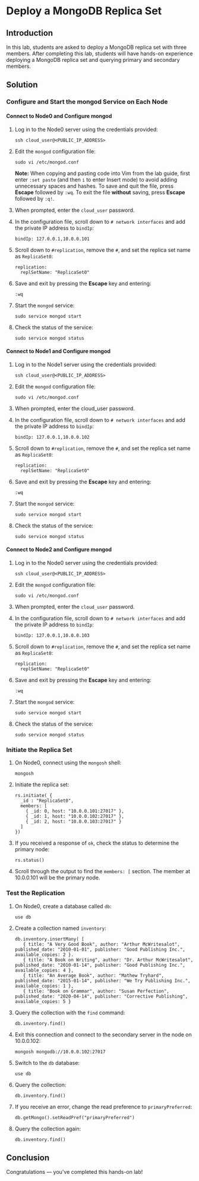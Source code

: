 # Deploy a MongoDB Replica Set
 
## Introduction
 
In this lab, students are asked to deploy a MongoDB replica set with three members. After completing this lab, students will have hands-on experience deploying a MongoDB replica set and querying primary and secondary members.
 
## Solution
 
### Configure and Start the mongod Service on Each Node

#### Connect to Node0 and Configure mongod
 
 1. Log in to the Node0 server using the credentials provided:

    ```
    ssh cloud_user@<PUBLIC_IP_ADDRESS>
    ```
    
 2. Edit the `mongod` configuration file:
 
    ```
    sudo vi /etc/mongod.conf
    ```
    
    **Note:** When copying and pasting code into Vim from the lab guide, first enter `:set paste` (and then `i` to enter Insert mode) to avoid adding unnecessary spaces and hashes. To save and quit the file, press **Escape** followed by `:wq`. To exit the file **without** saving, press **Escape** followed by `:q!`.
 
 3. When prompted, enter the `cloud_user` password.
 4. In the configuration file, scroll down to `# network interfaces` and add the private IP address to `bindIp`:
 
    ```
    bindIp: 127.0.0.1,10.0.0.101
    ```
    
 5. Scroll down to `#replication`, remove the `#`, and set the replica set name as `ReplicaSet0`:
 
    ```
    replication:
      replSetName: "ReplicaSet0"
    ```
 
 6. Save and exit by pressing the **Escape** key and entering:
 
    ```
    :wq
    ```
 
 7. Start the `mongod` service:
 
    ```
    sudo service mongod start
    ```
 
 8. Check the status of the service:
 
    ```
    sudo service mongod status
    ```
#### Connect to Node1 and Configure mongod
 
 1. Log in to the Node1 server using the credentials provided:

    ```
    ssh cloud_user@<PUBLIC_IP_ADDRESS>
    ```
    
 2. Edit the `mongod` configuration file:
 
    ```
    sudo vi /etc/mongod.conf
    ```
 
 3. When prompted, enter the cloud_user password.
 4. In the configuration file, scroll down to `# network interfaces` and add the private IP address to `bindIp`:
 
    ```
    bindIp: 127.0.0.1,10.0.0.102
    ```
    
 5. Scroll down to `#replication`, remove the `#`, and set the replica set name as `ReplicaSet0`:
 
    ```
    replication:
      replSetName: "ReplicaSet0"
    ```
 
 6. Save and exit by pressing the **Escape** key and entering:
 
    ```
    :wq
    ```
 
 7. Start the `mongod` service:
 
    ```
    sudo service mongod start
    ```
 
 8. Check the status of the service:
 
    ```
    sudo service mongod status
    ```

#### Connect to Node2 and Configure mongod
 
 1. Log in to the Node0 server using the credentials provided:

    ```
    ssh cloud_user@<PUBLIC_IP_ADDRESS>
    ```
    
 2. Edit the `mongod` configuration file:
 
    ```
    sudo vi /etc/mongod.conf
    ```
 
 3. When prompted, enter the `cloud_user` password.
 4. In the configuration file, scroll down to `# network interfaces` and add the private IP address to `bindIp`:
 
    ```
    bindIp: 127.0.0.1,10.0.0.103
    ```
    
 5. Scroll down to `#replication`, remove the `#`, and set the replica set name as `ReplicaSet0`:
 
    ```
    replication:
      replSetName: "ReplicaSet0"
    ```
 
 6. Save and exit by pressing the **Escape** key and entering:
 
    ```
    :wq
    ```
 
 7. Start the `mongod` service:
 
    ```
    sudo service mongod start
    ```
 
 8. Check the status of the service:
 
    ```
    sudo service mongod status
    ```

### Initiate the Replica Set

 1. On Node0, connect using the `mongosh` shell:
 
    ```
    mongosh
    ```
 
 2. Initiate the replica set:
 
    ```
    rs.initiate( {
      _id : "ReplicaSet0",
      members: [
        { _id: 0, host: "10.0.0.101:27017" },
        { _id: 1, host: "10.0.0.102:27017" },
        { _id: 2, host: "10.0.0.103:27017" }
      ]
    })
    ```
    
 3. If you received a response of `ok`, check the status to determine the primary node:
 
    ```
    rs.status()
    ```
 
 4. Scroll through the output to find the `members: [` section. The member at 10.0.0.101 will be the primary node.

### Test the Replication

 1. On Node0, create a database called `db`:
 
    ```
    use db
    ```
 
 2. Create a collection named `inventory`:
 
    ```
    db.inventory.insertMany( [
       { title: "A Very Good Book", author: "Arthur McWritesalot", published_date: "2010-01-01", publisher: "Good Publishing Inc.", available_copies: 2 }.
       { title: "A Book on Writing", author: "Dr. Arthur McWritesalot", published_date: "2010-01-14", publisher: "Good Publishing Inc.", available_copies: 4 },
       { title: "An Average Book", author: "Mathew Tryhard", published_date: "2015-01-14", publisher: "We Try Publishing Inc.", available_copies: 1 },
       { title: "Book on Grammar", author: "Susan Perfection", published_date: "2020-04-14", publisher: "Corrective Publishing", available_copies: 5 }
    ```
 
 3. Query the collection with the `find` command:
 
    ```
    db.inventory.find()
    ```
 
 4. Exit this connection and connect to the secondary server in the node on 10.0.0.102:
 
    ```
    mongosh mongodb://10.0.0.102:27017
    ```
 
 5. Switch to the `db` database:
 
    ```
    use db
    ```
 
 6. Query the collection:
 
    ```
    db.inventory.find()
    ```
    
 7. If you receive an error, change the read preference to `primaryPreferred`:
 
    ```
    db.getMongo().setReadPref("primaryPreferred")
    ```
 
 8. Query the collection again:
 
    ```
    db.inventory.find()
    ```
 
## Conclusion
 
Congratulations — you've completed this hands-on lab!

